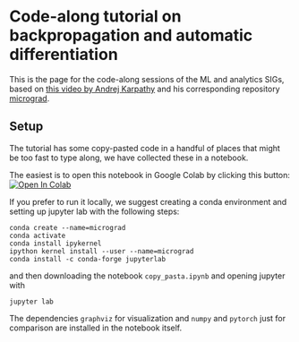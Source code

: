 # Code-along tutorial on backpropagation and automatic differentiation

This is the page for the code-along sessions of the ML and analytics SIGs, based on [this video by Andrej Karpathy](https://www.youtube.com/watch?v=VMj-3S1tku0) and his corresponding repository [micrograd](https://github.com/karpathy/micrograd).

## Setup

The tutorial has some copy-pasted code in a handful of places that might be too fast to type along, we have collected these in a notebook. 

The easiest is to open this notebook in Google Colab by clicking this button: [![Open In Colab](https://colab.research.google.com/assets/colab-badge.svg)](https://colab.research.google.com/github/NLeSC/Machine_Learning_SIG/micrograd/copy_pasta.ipynb)

If you prefer to run it locally, we suggest creating a conda environment and setting up jupyter lab with the following steps:
```
conda create --name=micrograd
conda activate
conda install ipykernel
ipython kernel install --user --name=micrograd
conda install -c conda-forge jupyterlab
```

and then downloading the notebook `copy_pasta.ipynb` and opening jupyter with 
```
jupyter lab
```
The dependencies `graphviz` for visualization and `numpy` and `pytorch` just for comparison are installed in the notebook itself.
